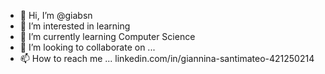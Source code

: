 - 👋 Hi, I’m @giabsn
- 👀 I’m interested in learning
- 🌱 I’m currently learning Computer Science 
- 💞️ I’m looking to collaborate on ...
- 📫 How to reach me ... linkedin.com/in/giannina-santimateo-421250214

<!---
giabsn/giabsn is a ✨ special ✨ repository because its `README.md` (this file) appears on your GitHub profile.
You can click the Preview link to take a look at your changes.
--->
